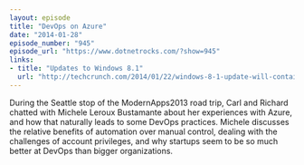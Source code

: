 ```yaml
---
layout: episode
title: "DevOps on Azure"
date: "2014-01-28"
episode_number: "945"
episode_url: "https://www.dotnetrocks.com/?show=945"
links:
- title: "Updates to Windows 8.1"
  url: "http://techcrunch.com/2014/01/22/windows-8-1-update-will-contain-improvements-to-metro-apps/"
---
```


During the Seattle stop of the ModernApps2013 road trip, Carl and Richard chatted with Michele Leroux Bustamante about her experiences with Azure, and how that naturally leads to some DevOps practices. Michele discusses the relative benefits of automation over manual control, dealing with the challenges of account privileges, and why startups seem to be so much better at DevOps than bigger organizations.
